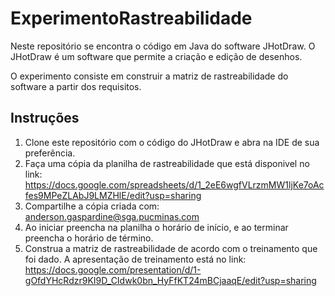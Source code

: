 # ExperimentoRastreabilidade

Neste repositório se encontra o código em Java do software JHotDraw.
O JHotDraw é um software que permite a criação e edição de desenhos.

O experimento consiste em construir a matriz de rastreabilidade do software a partir dos requisitos.

## Instruções

1. Clone este repositório com o código do JHotDraw e abra na IDE de sua preferência.
1. Faça uma cópia da planilha de rastreabilidade que está disponivel no link: https://docs.google.com/spreadsheets/d/1_2eE6wgfVLrzmMW1ljKe7oAcfes9MPeZLAbJ9LMZHlE/edit?usp=sharing
1. Compartilhe a cópia criada com: anderson.gaspardine@sga.pucminas.com
1. Ao iniciar preencha na planilha o horário de início, e ao terminar preencha o horário de término.
1. Construa a matriz de rastreabilidade de acordo com o treinamento que foi dado. A apresentação de treinamento está no link: https://docs.google.com/presentation/d/1-gOfdYHcRdzr9KI9D_CIdwk0bn_HyFfKT24mBCjaaqE/edit?usp=sharing
